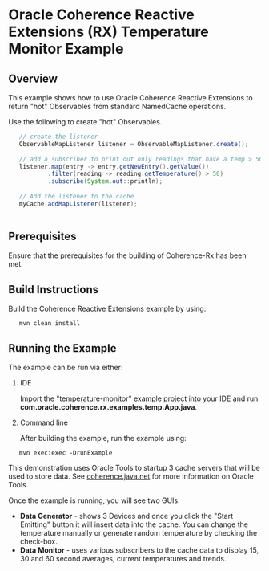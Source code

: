 Oracle Coherence Reactive Extensions (RX) Temperature Monitor Example
=====================================================================

Overview
--------

This example shows how to use Oracle Coherence Reactive Extensions
to return "hot" Observables from standard NamedCache operations.

Use the following to create "hot" Observables.

```java
   // create the listener
   ObservableMapListener listener = ObservableMapListener.create();
   
   // add a subscriber to print out only readings that have a temp > 50
   listener.map(entry -> entry.getNewEntry().getValue())
           .filter(reading -> reading.getTemperature() > 50)
           .subscribe(System.out::println); 
   
   // Add the listener to the cache
   myCache.addMapListener(listener);
   
```  

Prerequisites
-------------

Ensure that the prerequisites for the building of Coherence-Rx has been met.
  
Build Instructions
------------------

Build the Coherence Reactive Extensions example by using:
```
   mvn clean install
```
     
Running the Example
-------------------
    
The example can be run via either:
    
1. IDE
 
   Import the "temperature-monitor" example project into your IDE and run **com.oracle.coherence.rx.examples.temp.App.java**.
       
2. Command line   
    
   After building the example, run the example using:
```
   mvn exec:exec -DrunExample     
```

This demonstration uses Oracle Tools to startup 3 cache servers that will be used to store data.
 See [coherence.java.net](coherence.java.net) for more information on Oracle Tools.

Once the example is running, you will see two GUIs.
- **Data Generator** - shows 3 Devices and once you click the "Start Emitting" button it will 
insert data into the cache.  You can change the temperature manually or generate random temperature
by checking the check-box.
- **Data Monitor** - uses various subscribers to the cache data to display 15, 30 and 60 second 
averages, current temperatures and trends. 
        